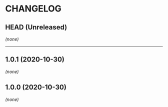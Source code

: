 CHANGELOG
=========

## HEAD (Unreleased)
_(none)_

---

## 1.0.1 (2020-10-30)
_(none)_

## 1.0.0 (2020-10-30)
_(none)_

